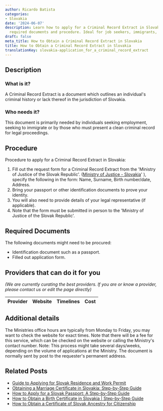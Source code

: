 ```yaml
---
author: Ricardo Batista
categories:
- Slovakia
date: '2024-06-07'
description: Learn how to apply for a Criminal Record Extract in Slovakia, including
  required documents and procedure. Ideal for job seekers, immigrants, and legal matters.
draft: false
meta_title: How to Obtain a Criminal Record Extract in Slovakia
title: How to Obtain a Criminal Record Extract in Slovakia
translationKey: slovakia-application_for_a_criminal_record_extract
---
```


## Description
### What is it?
A Criminal Record Extract is a document which outlines an individual's criminal history or lack thereof in the jurisdiction of Slovakia. 

### Who needs it?
This document is primarily needed by individuals seeking employment, seeking to immigrate or by those who must present a clean criminal record for legal proceedings.

## Procedure

Procedure to apply for a Criminal Record Extract in Slovakia:

1. Fill out the request form for a Criminal Record Extract from the 'Ministry of Justice of the Slovak Republic'. ([Ministry of Justice - Slovakia](http://'www.justice.gov.sk/)' ), specify the following in the form: Name, Surname, Birth number/date, Address.
2. Bring your passport or other identification documents to prove your identity.
3. You will also need to provide details of your legal representative (if applicable).
4. Note that the form must be submitted in person to the 'Ministry of Justice of the Slovak Republic'.

## Required Documents

The following documents might need to be procured:

- Identification document such as a passport.
- Filled out application form.

## Providers that can do it for you

_(We are currently curating the best providers. If you are or know a provider, please contact us or edit the page directly)_

| Provider        |     Website     |     Timelines    |       Cost      |
| --------------- | --------------- |  :-------------: | :-------------: |

## Additional details
The Ministries office hours are typically from Monday to Friday, you may want to check the website for exact times. Note that there will be a fee for this service, which can be checked on the website or calling the Ministry's contact number.
Note: This process might take several days/weeks, depending on the volume of applications at the Ministry. The document is normally sent by post to the requester's permanent address.


## Related Posts

- [Guide to Applying for Slovak Residence and Work Permit](https://tramitit.com/guides/slovakia/application_for_residence_with_work_permit/)
- [Obtaining a Marriage Certificate in Slovakia: Step-by-Step Guide](https://tramitit.com/guides/slovakia/issuance_of_marriage_certificate/)
- [How to Apply for a Slovak Passport: A Step-by-Step Guide](https://tramitit.com/guides/slovakia/issuance_of_passport/)
- [How to Obtain a Birth Certificate in Slovakia | Step-by-Step Guide](https://tramitit.com/guides/slovakia/issuance_of_birth_certificate/)
- [How to Obtain a Certificate of Slovak Ancestry for Citizenship](https://tramitit.com/guides/slovakia/certificate_of_slovak_ancestry/)